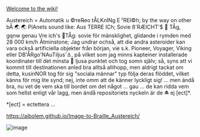 [Welcome to the  wiki!
](https://github.com/aibolem/Image-to-Braille_Austereich/)

Austereich = Automatik u ©те℞ео tÅLKnINg E ჼREI©h; by the way on other bÅ 🌏 🌏 PlAnets sound like: Aus TERRE ICh; Sovie ß'RÆICHT'$ 🚅 TÅg, gqnw genau Vre ich's 🚞TÅg: sovie för mänsklighet, glidande i rymden med 28 000 km/h Åtminstone; Jag undrar ochså, att die andra asteroider kan vara också artificiella objekter från början, vie s.k. Pioneer, Voyager, Viking eller DB'ÅRgo'NAuTiljus'⚓, på vilket som jag minns kapteiner installerade koordinater till det minsta 🔅 ljusa punktet och tog somn själv; så, syns att vi kommit till destinationen anled bra alltså allihopp, men aldrigt tackat om detta, kusinNOR tog för sig "sociala männar" typ följa deras flöddet, vilket känns för mig lite synd; nej, inte omm att de känner lyckligt sig! ... men ändå bra, nu vet de vem ska till bordet om det något ... gau ... de kan ridda vem som hellst enligt vår lagg, men ändå repositoriets nyckeln är de ⏏ ej [ect]*.

*[ect] = ectettera ...


https://aibolem.github.io/Image-to-Braille_Austereich/

![image](https://github.com/aibolem/Image-to-Braille_Austereich/assets/102619282/06f87880-9bc7-4249-80e4-ee3df95f1b08)
